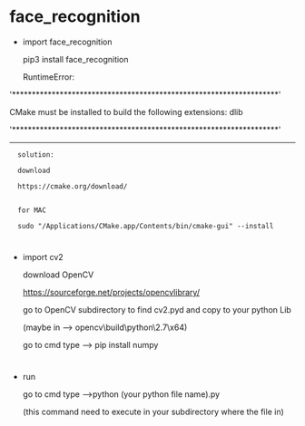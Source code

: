 # face_recognition

- import face_recognition

  pip3 install face_recognition
 
  RuntimeError:

 '*******************************************************************'

  CMake must be installed to build the following extensions: dlib

 '*******************************************************************'

 *******************************************************************
 
      solution:

      download

      https://cmake.org/download/


      for MAC

      sudo "/Applications/CMake.app/Contents/bin/cmake-gui" --install


#


- import cv2

  download OpenCV

  https://sourceforge.net/projects/opencvlibrary/

  go to OpenCV subdirectory to find cv2.pyd and copy to your python Lib

  (maybe in --> opencv\build\python\2.7\x64)

  go to cmd type --> pip install numpy


#


- run

  go to cmd type -->python (your python file name).py

  (this command need to execute in your subdirectory where the file in)
